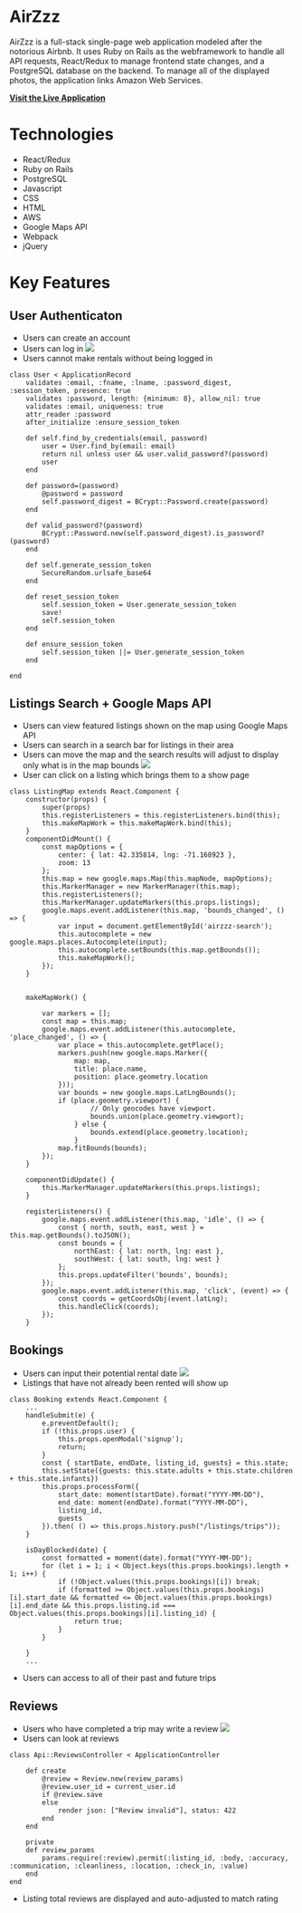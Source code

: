 # AirZzz

AirZzz is a full-stack single-page web application modeled after the notorious Airbnb. It uses Ruby on Rails as the webframework to handle all API requests, React/Redux to manage frontend state changes, and a PostgreSQL database on the backend. To manage all of the displayed photos, the application links Amazon Web Services. 


**[Visit the Live Application](https://air-zzz.herokuapp.com/#/)**

# Technologies 
* React/Redux
* Ruby on Rails
* PostgreSQL
* Javascript
* CSS
* HTML
* AWS
* Google Maps API
* Webpack 
* jQuery 

# Key Features 

## User Authenticaton
* Users can create an account
* Users can log in
![](app/assets/gif/Hnet-image.gif)
* Users cannot make rentals without being logged in
```
class User < ApplicationRecord 
    validates :email, :fname, :lname, :password_digest, :session_token, presence: true 
    validates :password, length: {minimum: 8}, allow_nil: true 
    validates :email, uniqueness: true
    attr_reader :password 
    after_initialize :ensure_session_token 

    def self.find_by_credentials(email, password) 
        user = User.find_by(email: email)
        return nil unless user && user.valid_password?(password)
        user
    end

    def password=(password) 
        @password = password 
        self.password_digest = BCrypt::Password.create(password)
    end

    def valid_password?(password)
        BCrypt::Password.new(self.password_digest).is_password?(password)
    end 

    def self.generate_session_token 
        SecureRandom.urlsafe_base64
    end

    def reset_session_token 
        self.session_token = User.generate_session_token 
        save! 
        self.session_token
    end

    def ensure_session_token
        self.session_token ||= User.generate_session_token
    end

end
```

## Listings Search + Google Maps API
* Users can view featured listings shown on the map using Google Maps API
* Users can search in a search bar for listings in their area
* Users can move the map and the search results will adjust to display only what is in the map bounds
![](app/assets/gif/ListingSearch.gif)
* User can click on a listing which brings them to a show page
```
class ListingMap extends React.Component {
    constructor(props) {
        super(props)
        this.registerListeners = this.registerListeners.bind(this);
        this.makeMapWork = this.makeMapWork.bind(this);
    }
    componentDidMount() {
        const mapOptions = {
            center: { lat: 42.335814, lng: -71.168923 }, 
            zoom: 13
        };
        this.map = new google.maps.Map(this.mapNode, mapOptions);
        this.MarkerManager = new MarkerManager(this.map);
        this.registerListeners();
        this.MarkerManager.updateMarkers(this.props.listings);
        google.maps.event.addListener(this.map, 'bounds_changed', () => {
            var input = document.getElementById('airzzz-search');
            this.autocomplete = new google.maps.places.Autocomplete(input);
            this.autocomplete.setBounds(this.map.getBounds());
            this.makeMapWork();
        });
    }


    makeMapWork() {
        
        var markers = [];
        const map = this.map;
        google.maps.event.addListener(this.autocomplete, 'place_changed', () => {
            var place = this.autocomplete.getPlace();
            markers.push(new google.maps.Marker({
                map: map,
                title: place.name,
                position: place.geometry.location
            }));
            var bounds = new google.maps.LatLngBounds();
            if (place.geometry.viewport) {
                    // Only geocodes have viewport.
                    bounds.union(place.geometry.viewport);
                } else {
                    bounds.extend(place.geometry.location);
                }
            map.fitBounds(bounds);
        });
    }

    componentDidUpdate() {
        this.MarkerManager.updateMarkers(this.props.listings);
    }

    registerListeners() {
        google.maps.event.addListener(this.map, 'idle', () => {
            const { north, south, east, west } = this.map.getBounds().toJSON();
            const bounds = {
                northEast: { lat: north, lng: east },
                southWest: { lat: south, lng: west }
            };
            this.props.updateFilter('bounds', bounds);
        });
        google.maps.event.addListener(this.map, 'click', (event) => {
            const coords = getCoordsObj(event.latLng);
            this.handleClick(coords);
        });
    }
```

## Bookings 
* Users can input their potential rental date
![](app/assets/gif/Bookings.gif)
* Listings that have not already been rented will show up
```
class Booking extends React.Component {
    ...
    handleSubmit(e) {
        e.preventDefault(); 
        if (!this.props.user) {
            this.props.openModal('signup');
            return;
        }
        const { startDate, endDate, listing_id, guests} = this.state; 
        this.setState({guests: this.state.adults + this.state.children + this.state.infants})
        this.props.processForm({
            start_date: moment(startDate).format("YYYY-MM-DD"),
            end_date: moment(endDate).format("YYYY-MM-DD"),
            listing_id,
            guests
        }).then( () => this.props.history.push("/listings/trips"));
    }

    isDayBlocked(date) {
        const formatted = moment(date).format("YYYY-MM-DD");
        for (let i = 1; i < Object.keys(this.props.bookings).length + 1; i++) {
            if (!Object.values(this.props.bookings)[i]) break; 
            if (formatted >= Object.values(this.props.bookings)[i].start_date && formatted <= Object.values(this.props.bookings)[i].end_date && this.props.listing.id === Object.values(this.props.bookings)[i].listing_id) {
                return true; 
            }
        }

    }
    ...
 ```
* Users can access to all of their past and future trips 

## Reviews
* Users who have completed a trip may write a review
![](app/assets/gif/Reviews.gif)
* Users can look at reviews
```
class Api::ReviewsController < ApplicationController 

    def create 
        @review = Review.new(review_params)
        @review.user_id = current_user.id 
        if @review.save 
        else  
            render json: ["Review invalid"], status: 422
        end 
    end 

    private 
    def review_params
        params.require(:review).permit(:listing_id, :body, :accuracy, :communication, :cleanliness, :location, :check_in, :value)
    end
end

```
* Listing total reviews are displayed and auto-adjusted to match rating


